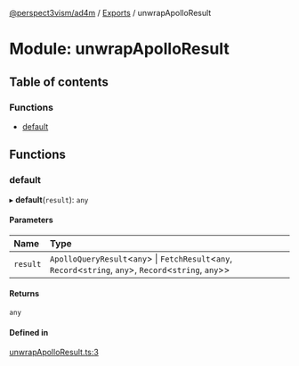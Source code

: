 [@perspect3vism/ad4m](../README.md) / [Exports](../modules.md) / unwrapApolloResult

# Module: unwrapApolloResult

## Table of contents

### Functions

- [default](unwrapApolloResult.md#default)

## Functions

### default

▸ **default**(`result`): `any`

#### Parameters

| Name | Type |
| :------ | :------ |
| `result` | `ApolloQueryResult`<`any`\> \| `FetchResult`<`any`, `Record`<`string`, `any`\>, `Record`<`string`, `any`\>\> |

#### Returns

`any`

#### Defined in

[unwrapApolloResult.ts:3](https://github.com/perspect3vism/ad4m/blob/d9ddd7e2/core/src/unwrapApolloResult.ts#L3)
